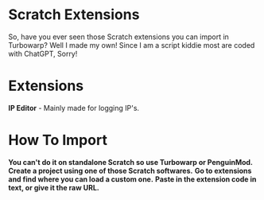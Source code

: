 # Scratch Extensions
So, have you ever seen those Scratch extensions you can import in Turbowarp? Well I made my own! Since I am a script kiddie most are coded with ChatGPT, Sorry!

# Extensions
**IP Editor** - Mainly made for logging IP's.

# How To Import
**You can't do it on standalone Scratch so use Turbowarp or PenguinMod.**
**Create a project using one of those Scratch softwares.**
**Go to extensions and find where you can load a custom one.**
**Paste in the extension code in text, or give it the raw URL.**

